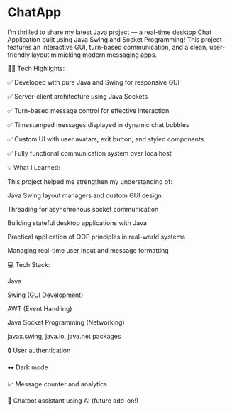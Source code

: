 # ChatApp
I’m thrilled to share my latest Java project — a real-time desktop Chat Application built using Java Swing and Socket Programming! This project features an interactive GUI, turn-based communication, and a clean, user-friendly layout mimicking modern messaging apps.

👨‍💻 Tech Highlights:

✅ Developed with pure Java and Swing for responsive GUI

✅ Server-client architecture using Java Sockets

✅ Turn-based message control for effective interaction

✅ Timestamped messages displayed in dynamic chat bubbles

✅ Custom UI with user avatars, exit button, and styled components

✅ Fully functional communication system over localhost

💡 What I Learned:

This project helped me strengthen my understanding of:

Java Swing layout managers and custom GUI design

Threading for asynchronous socket communication

Building stateful desktop applications with Java

Practical application of OOP principles in real-world systems

Managing real-time user input and message formatting

💻 Tech Stack:

Java

Swing (GUI Development)

AWT (Event Handling)

Java Socket Programming (Networking)

javax.swing, java.io, java.net packages

🔒 User authentication

🕶️ Dark mode

📈 Message counter and analytics

🤖 Chatbot assistant using AI (future add-on!)
